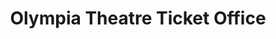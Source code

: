 ---
title: "Olympia Theatre Ticket Office"
url: /dublin/olympia-theatre-ticket-office/
shop: ticket
---